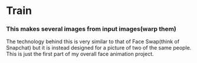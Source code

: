 # Train

### This makes several images from input images(warp them)

The technology behind this is very similar to that of Face Swap(think of Snapchat) but it is instead designed for a picture of two of the same people. This is just the first part of my overall face animation project.